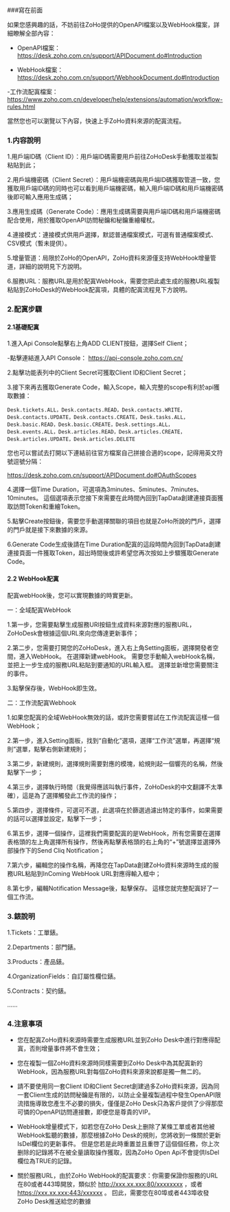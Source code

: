 ###寫在前面

如果您感興趣的話，不妨前往ZoHo提供的OpenAPI檔案以及WebHook檔案，詳細瞭解全部內容：


- OpenAPI檔案： https://desk.zoho.com.cn/support/APIDocument.do#Introduction

- WebHook檔案： https://desk.zoho.com.cn/support/WebhookDocument.do#Introduction

-工作流配寘檔案： https://www.zoho.com.cn/developer/help/extensions/automation/workflow-rules.html


當然您也可以瀏覽以下內容，快速上手ZoHo資料來源的配寘流程。

### 1.内容說明

1.用戶端ID碼（Client ID）：用戶端ID碼需要用戶前往ZoHoDesk手動獲取並複製粘貼到此；


2.用戶端機密碼（Client Secret）：用戶端機密碼與用戶端ID碼獲取管道一致，您獲取用戶端ID碼的同時也可以看到用戶端機密碼，輸入用戶端ID碼和用戶端機密碼後即可輸入應用生成碼；


3.應用生成碼（Generate Code）：應用生成碼需要與用戶端ID碼和用戶端機密碼配合使用，用於獲取OpenAPI訪問秘鑰和秘鑰重繪權杖。


4.連接模式：連接模式供用戶選擇，默認普通檔案模式，可選有普通檔案模式、CSV模式（暫未提供）。


5.增量管道：局限於ZoHo的OpenAPI，ZoHo資料來源僅支持WebHook增量管道，詳細的說明見下方說明。


6.服務URL：服務URL是用於配寘WebHook，需要您把此處生成的服務URL複製粘貼到ZoHoDesk的WebHook配寘項，具體的配寘流程見下方說明。


### 2.配寘步驟

#### 2.1基礎配寘

1.進入Api Console點擊右上角ADD CLIENT按鈕，選擇Self Client；

-點擊連結進入API Console： https://api-console.zoho.com.cn/

2.點擊功能表列中的Client Secret可獲取Client ID和Client Secret；

3.接下來再去獲取Generate Code，輸入Scope，輸入完整的scope有利於api獲取數據：

```
Desk.tickets.ALL，Desk.contacts.READ，Desk.contacts.WRITE，Desk.contacts.UPDATE，Desk.contacts.CREATE，Desk.tasks.ALL，Desk.basic.READ，Desk.basic.CREATE，Desk.settings.ALL，Desk.events.ALL，Desk.articles.READ，Desk.articles.CREATE，Desk.articles.UPDATE，Desk.articles.DELETE
```

您也可以嘗試去打開以下連結前往官方檔案自己拼接合適的scope，記得用英文符號逗號分隔：

https://desk.zoho.com.cn/support/APIDocument.do#OAuthScopes

4.選擇一個Time Duration，可選項為3minutes、5minutes、7minutes、10minutes。 這個選項表示您接下來需要在此時間內回到TapData創建連接頁面獲取訪問Token和重繪Token。

5.點擊Create按鈕後，需要您手動選擇關聯的項目也就是ZoHo所說的門戶，選擇的門戶就是接下來數據的來源。

6.Generate Code生成後請在Time Duration配寘的這段時間內回到TapData創建連接頁面一件獲取Token，超出時間後或許希望您再次按如上步驟獲取Generate Code。

#### 2.2 WebHook配寘

配寘webHook後，您可以實現數據的時實更新。

一：全域配寘WebHook

1.第一步，您需要點擊生成服務URl按鈕生成資料來源對應的服務URL，ZoHoDesk會根據這個URL來向您傳達更新事件；

2.第二步，您需要打開您的ZoHoDesk，進入右上角Setting面板，選擇開發者空間，進入WebHook。 在選擇新建webHook。 需要您手動輸入webHook名稱，並把上一步生成的服務URL粘貼到要通知的URL輸入框。 選擇並新增您需要關注的事件。

3.點擊保存後，WebHook即生效。

二：工作流配寘Webhook

1.如果您配寘的全域WebHook無效的話，或許您需要嘗試在工作流配寘這樣一個WebHook；

2.第一步，進入Setting面板，找到“自動化”選項，選擇“工作流”選單，再選擇“規則”選單，點擊右側新建規則；

3.第二步，新建規則，選擇規則需要對應的模塊，給規則起一個響亮的名稱，然後點擊下一步；

4.第三步，選擇執行時間（我覺得應該叫執行事件，ZoHoDesk的中文翻譯不太準確），這是為了選擇觸發此工作流的操作；

5.第四步，選擇條件，可選可不選，此選項在於篩選過濾出特定的事件，如果需要的話可以選擇並設定，點擊下一步；

6.第五步，選擇一個操作，這裡我們需要配寘的是WebHook，所有您需要在選擇表格頭的左上角選擇所有操作，然後再點擊表格頭的右上角的“+”號選擇並選擇外部操作下的Send Cliq Notification；

7.第六步，編輯您的操作名稱，再降您在TapData創建ZoHo資料來源時生成的服務URL粘貼到InComing WebHook URL對應得輸入框中；

8.第七步，編輯Notification Message後，點擊保存。 這樣您就完整配寘好了一個工作流。

### 3.錶說明

1.Tickets：工單錶。

2.Departments：部門錶。

3.Products：產品錶。

4.OrganizationFields：自訂屬性欄位錶。

5.Contracts：契约錶。

……

### 4.注意事項


- 您在配寘ZoHo資料來源時需要生成服務URL並到ZoHo Desk中進行對應得配寘，否則增量事件將不會生效；


- 您在複製一個ZoHo資料來源時同樣需要到ZoHo Desk中為其配寘新的WebHook，因為服務URL對每個ZoHo資料來源來說都是獨一無二的。


- 請不要使用同一套Client ID和Client Secret創建過多ZoHo資料來源，因為同一套Client生成的訪問秘鑰是有限的，以防止全量複製過程中發生OpenAPI限流措施導致您產生不必要的損失，僅僅是ZoHo Desk只為客戶提供了少得那麼可憐的OpenAPI訪問連接數，即便您是尊貴的VIP。

- WebHook增量模式下，如若您在ZoHo Desk上删除了某條工單或者其他被WebHook監聽的數據，那麼根據ZoHo Desk的規則，您將收到一條關於更新IsDel欄位的更新事件。 但是您若是此時重置並且重啓了這個個任務，你上次删除的記錄將不在被全量讀取操作獲取，因為ZoHo Open Api不會提供IsDel欄位為TRUE的記錄。

- 關於服務URL，由於ZoHo WebHook的配寘要求：你需要保證你服務的URL在80或者443埠開放，類似於 http://xxx.xx.xxx:80/xxxxxxxx ，或者 https://xxx.xx.xxx:443/xxxxxx 。 囙此，需要您在80埠或者443埠收發ZoHo Desk推送給您的數據